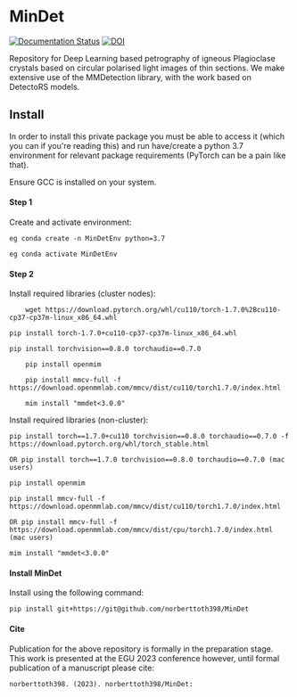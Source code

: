 # MinDet

[![Documentation Status](https://readthedocs.org/projects/plagdetect/badge/?version=latest)](https://plagdetect.readthedocs.io/en/latest/?badge=latest) [![DOI](https://zenodo.org/badge/DOI/10.5281/zenodo.7851939.svg)](https://doi.org/10.5281/zenodo.7851939)




Repository for Deep Learning based petrography of igneous Plagioclase crystals based on circular polarised light images of thin sections. We make extensive use of the MMDetection library, with the work based on DetectoRS models.

## Install

In order to install this private package you must be able to access it (which you can if you're reading this) and run have/create a python 3.7 environment for relevant package requirements (PyTorch can be a pain like that). 

Ensure GCC is installed on your system.

#### Step 1
Create and activate environment:
	
	eg conda create -n MinDetEnv python=3.7 
	
	eg conda activate MinDetEnv

#### Step 2
Install required libraries (cluster nodes):

        wget https://download.pytorch.org/whl/cu110/torch-1.7.0%2Bcu110-cp37-cp37m-linux_x86_64.whl

	pip install torch-1.7.0+cu110-cp37-cp37m-linux_x86_64.whl

	pip install torchvision==0.8.0 torchaudio==0.7.0

        pip install openmim

        pip install mmcv-full -f https://download.openmmlab.com/mmcv/dist/cu110/torch1.7.0/index.html

        mim install "mmdet<3.0.0"


Install required libraries (non-cluster):

	pip install torch==1.7.0+cu110 torchvision==0.8.0 torchaudio==0.7.0 -f https://download.pytorch.org/whl/torch_stable.html
	
	OR pip install torch==1.7.0 torchvision==0.8.0 torchaudio==0.7.0 (mac users)

	pip install openmim

	pip install mmcv-full -f https://download.openmmlab.com/mmcv/dist/cu110/torch1.7.0/index.html

	OR pip install mmcv-full -f https://download.openmmlab.com/mmcv/dist/cpu/torch1.7.0/index.html (mac users)

	mim install "mmdet<3.0.0"

#### Install MinDet
Install using the following command: 

	pip install git+https://git@github.com/norberttoth398/MinDet


#### Cite
Publication for the above repository is formally in the preparation stage. This work is presented at the EGU 2023 conference however, until formal publication of a manuscript please cite:

	norberttoth398. (2023). norberttoth398/MinDet:
